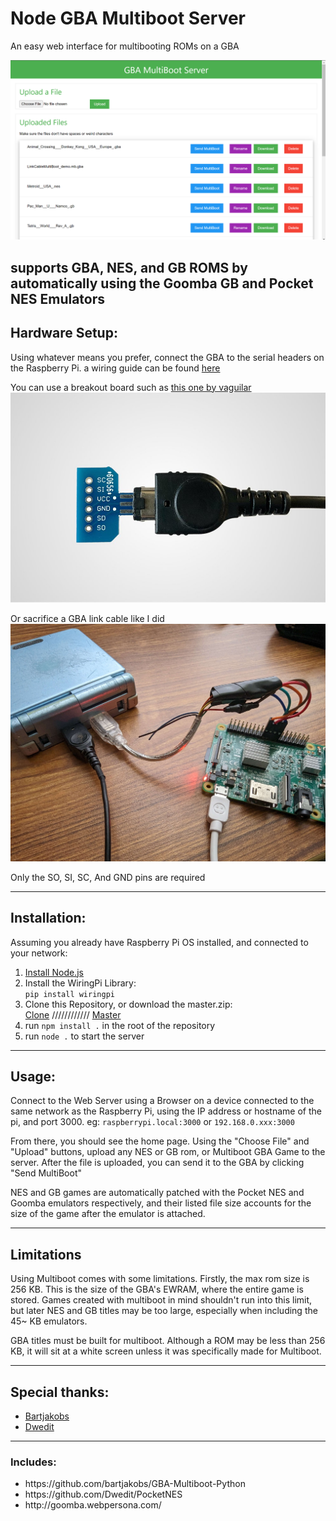# Node GBA Multiboot Server
An easy web interface for multibooting ROMs on a GBA

![Home](/assets/home.png)

supports GBA, NES, and GB ROMS by automatically using the Goomba GB and Pocket NES Emulators
---

## Hardware Setup:
Using whatever means you prefer, connect the GBA to the serial headers on the Raspberry Pi. a wiring guide can be found [here](https://github.com/rodri042/gba-remote-play#how-it-works)

You can use a breakout board such as [this one by vaguilar](https://www.tindie.com/products/vaguilar/gameboy-coloradvancesp-link-cable-breakout-board/)
![GBA Breakout](/assets/gba-breakout.jpg)

Or sacrifice a GBA link cable like I did
![RIP knock-off Link Cable](/assets/ripped-apart-cable.jpg)

Only the SO, SI, SC, And GND pins are required

---

## Installation:

Assuming you already have Raspberry Pi OS installed, and connected to your network:

 1. [Install Node.js]( https://deb.nodesource.com/)
 2. Install the WiringPi Library:  <br>```pip install wiringpi```</br>
 3. Clone this Repository, or download the master.zip:<br>[Clone](https://github.com/schaene/nodegba.git) //////////// [Master](https://github.com/schaene/nodegba/archive/refs/heads/main.zip)
 4. run ``npm install .`` in the root of the repository
 5. run ``node .`` to start the server
 
 ---
## Usage:

Connect to the Web Server using a Browser on a device connected to the same network as the Raspberry Pi, using the IP address or hostname of the pi, and port 3000. eg:
``raspberrypi.local:3000``
or
``192.168.0.xxx:3000``

From there,  you should see the home page. Using the "Choose File" and "Upload" buttons, upload any NES or GB rom, or Multiboot GBA Game to the server. After the file is uploaded, you can send it to the GBA by clicking "Send MultiBoot"

NES and GB games are automatically patched with the Pocket NES and Goomba emulators respectively, and their listed file size accounts for the size of the game after the emulator is attached.

---

## Limitations

Using Multiboot comes with some limitations. Firstly, the max rom size is 256 KB. This is the size of the GBA's EWRAM, where the entire game is stored. Games created with multiboot in mind shouldn't run into this limit, but later NES and GB titles may be too large, especially when including the 45~ KB emulators.

GBA titles must be built for multiboot. Although a ROM may be less than 256 KB, it will sit at a white screen unless it was specifically made for Multiboot. 
 
 ---
 ## Special thanks:
 

 - [Bartjakobs](https://github.com/bartjakobs)
 - [Dwedit](https://github.com/Dwedit)

---
### Includes:

<ul>
  <li>https://github.com/bartjakobs/GBA-Multiboot-Python</li>
  <li>https://github.com/Dwedit/PocketNES</li>
  <li>http://goomba.webpersona.com/</li>
</ul>

